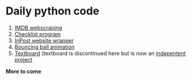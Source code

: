 # Daily python code
1. [IMDB webscraping](imdbscripts.py)
2. [Checklist program](notes.py)
3. [InPost website wrapper](inpost.py)
4. [Bouncing ball animation](bounceanimation.py)
5. [Textboard](textboard.py) (textboard is discontinued here but is now an [indepentent project](https://github.com/prononoob/textboard)

**More to come**
